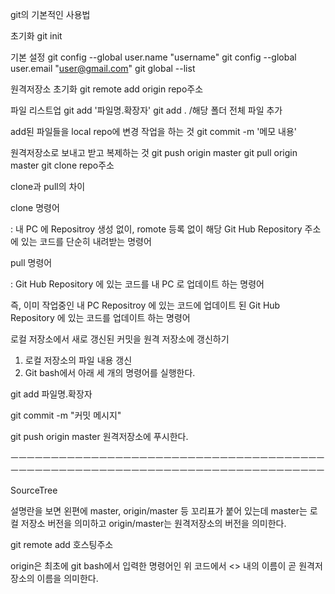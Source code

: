 git의 기본적인 사용법

초기화
git init

기본 설정
git config --global user.name "username"
git config --global user.email "user@gmail.com"
git global --list

원격저장소 초기화
git remote add origin repo주소

파일 리스트업
git add '파일명.확장자' 
git add .   /해당 폴더 전체 파일 추가

add된 파일들을 local repo에 변경 작업을 하는 것
git commit -m '메모 내용'

원격저장소로 보내고 받고 복제하는 것 
git push origin master 
git pull origin master 
git clone repo주소 

clone과 pull의 차이

clone 명령어

: 내 PC 에 Repositroy 생성 없이, romote 등록 없이 해당 Git Hub Repository 주소에 있는 코드를 단순히 내려받는 명령어

 

pull 명령어

: Git Hub Repository 에 있는 코드를 내 PC 로 업데이트 하는 명령어

 즉, 이미 작업중인 내 PC Repositroy 에 있는 코드에 업데이트 된 Git Hub Repository 에 있는 코드를 업데이트 하는 명령어

 
로컬 저장소에서 새로 갱신된 커밋을 원격 저장소에 갱신하기

1. 로컬 저장소의 파일 내용 갱신
2. Git bash에서 아래 세 개의 명령어를 실행한다.

git add 파일명.확장자

git commit -m "커밋 메시지"

git push origin master 
원격저장소에 푸시한다.




ㅡㅡㅡㅡㅡㅡㅡㅡㅡㅡㅡㅡㅡㅡㅡㅡㅡㅡㅡㅡㅡㅡㅡㅡㅡㅡㅡㅡㅡㅡㅡㅡㅡㅡㅡㅡㅡㅡㅡㅡㅡㅡㅡㅡㅡㅡㅡㅡㅡㅡㅡㅡㅡㅡㅡㅡㅡㅡㅡㅡㅡㅡㅡㅡㅡㅡㅡㅡㅡㅡㅡㅡㅡㅡㅡㅡㅡㅡ

SourceTree

설명란을 보면 왼편에 master, origin/master 등 꼬리표가 붙어 있는데 master는 로컬 저장소 버전을 의미하고 origin/master는 원격저장소의 버전을 의미한다.

git remote add <origin> 호스팅주소

origin은 최초에 git bash에서 입력한 명령어인 위 코드에서 <> 내의 이름이 곧 원격저장소의 이름을 의미한다.